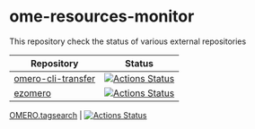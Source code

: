 # ome-resources-monitor

This repository check the status of various external repositories

Repository | Status
-----------| ------
[omero-cli-transfer](https://github.com/ome/omero-cli-transfer) | [![Actions Status](https://github.com/jburel/ome-resources-monitor/workflows/CLI-transfer/badge.svg)](https://github.com/jburel/ome-resources-monitor/actions)
[ezomero](https://github.com/TheJacksonLaboratory/ezomero.git) | [![Actions Status](https://github.com/jburel/ome-resources-monitor/workflows/Ezomero/badge.svg)](https://github.com/jburel/ome-resources-monitor/actions)
[OMERO.tagsearch](
https://github.com/German-BioImaging/omero-tagsearch.git) | [![Actions Status](https://github.com/jburel/ome-resources-monitor/workflows/Tag-search/badge.svg)](https://github.com/jburel/ome-resources-monitor/actions)
